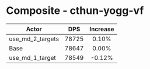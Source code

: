 # Composite - cthun-yogg-vf
| Actor | DPS | Increase |
|---|:---:|:---:|
|use_md_2_targets|78725|0.10%|
|Base|78647|0.00%|
|use_md_1_target|78549|-0.12%|
